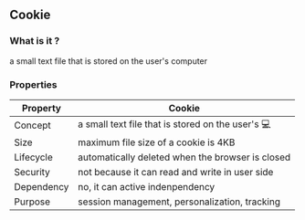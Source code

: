 ## Cookie

### What is it ?

a small text file that is stored on the user's computer

### Properties

| Property   | Cookie                                                  |
|------------|---------------------------------------------------------|
| Concept    | a small text file that is stored on the user's :computer: |
| Size       | maximum file size of a cookie is 4KB                    |
| Lifecycle  | automatically deleted when the browser is closed        |
| Security   | not because it can read and write in user side          |
| Dependency | no, it can active indenpendency                        |
| Purpose    | session management, personalization, tracking           |
